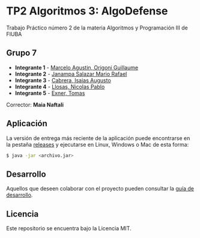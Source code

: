 # TP2 Algoritmos 3: AlgoDefense 

Trabajo Práctico número 2 de la materia Algoritmos y Programación III de FIUBA

## Grupo 7

* **Integrante 1** - [Marcelo Agustin, Origoni Guillaume](https://github.com/MarceloAgustinOrigoniGuillaume)
* **Integrante 2** - [Janampa Salazar Mario Rafael](https://github.com/Dayrustz7u7)
* **Integrante 3** - [Cabrera, Isaias Augusto](https://github.com/isaiascabreraa)
* **Integrante 4** - [Llosas, Nicolas Pablo](https://github.com/nllosas)
* **Integrante 5** - [Exner, Tomas](https://github.com/tomas1000)

Corrector: **Maia Naftali**

## Aplicación

La versión de entrega más reciente de la aplicación puede encontrarse en la pestaña [releases](https://github.com/MarceloAgustinOrigoniGuillaume/Algo3_TP2_1C2023/tree/Entrega) y ejecutarse en Linux, Windows o Mac de esta forma:

```bash
$ java -jar <archivo.jar>
```

## Desarrollo

Aquellos que deseen colaborar con el proyecto pueden consultar la [guía de desarrollo](./docs/Desarrollo.md).

## Licencia

Este repositorio se encuentra bajo la Licencia MIT.
